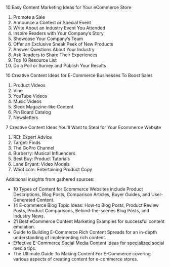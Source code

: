 10 Easy Content Marketing Ideas for Your eCommerce Store
1. Promote a Sale
2. Announce a Contest or Special Event
3. Write About an Industry Event You Attended
4. Inspire Readers with Your Company’s Story
5. Showcase Your Company’s Team
6. Offer an Exclusive Sneak Peek of New Products
7. Answer Questions About Your Industry
8. Ask Readers to Share Their Experiences
9. Top 10 Resource List
10. Do a Poll or Survey and Publish Your Results

10 Creative Content Ideas for E-Commerce Businesses To Boost Sales
1. Product Videos
2. Vine
3. YouTube Videos
4. Music Videos
5. Sleek Magazine-like Content
6. Pin Board Catalog
7. Newsletters

7 Creative Content Ideas You'll Want to Steal for Your Ecommerce Website
1. REI: Expert Advice
2. Target: Finds
3. The GoPro Channel
4. Burberry: Musical Influencers
5. Best Buy: Product Tutorials
6. Lane Bryant: Video Models
7. Woot.com: Entertaining Product Copy

Additional insights from gathered sources:
- 10 Types of Content for Ecommerce Websites include Product Descriptions, Blog Posts, Comparison Articles, Buyer Guides, and User-Generated Content.
- 14 E-commerce Blog Topic Ideas: How-to Blog Posts, Product Review Posts, Product Comparisons, Behind-the-scenes Blog Posts, and Industry News.
- 21 Best eCommerce Content Marketing Examples for successful content emulation.
- Guide to Building E-Commerce Rich Content Spreads for an in-depth understanding of implementing rich content.
- Effective E-Commerce Social Media Content Ideas for specialized social media tips.
- The Ultimate Guide To Making Content For E-Commerce covering various aspects of creating content for e-commerce stores.